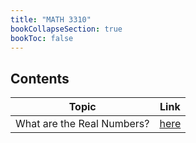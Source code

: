 ```yaml
---
title: "MATH 3310"
bookCollapseSection: true
bookToc: false
---
```

## Contents

|Topic|Link|
|:--:|:--:|
|What are the Real Numbers?|[here](/notes/math3310/what-are-the-real-numbers)|
